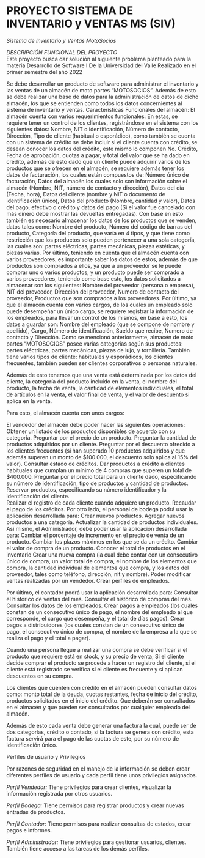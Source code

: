 # PROYECTO SISTEMA DE INVENTARIO y VENTAS MS (SIV)
_Sistema de Inventario y Ventas MotoSocios_

*DESCRIPCIÓN FUNCIONAL DEL PROYECTO*   
   Este proyecto busca dar solución al siguiente problema planteado para la materia Desarrollo de Software I 
   De la Universidad del Valle 
   Realizado en el primer semestre del año 2022
  
Se debe desarrollar un producto de software para administrar el inventario y las ventas de un almacén de moto partes “MOTOSOCIOS”. Además de esto se debe realizar una base de datos para la administración de datos de dicho almacén, los que se entienden como todos los datos concernientes al sistema de inventario y ventas.
Características Funcionales del almacén: 
El almacén cuenta con varios requerimientos funcionales:
En estas, se requiere tener un control de los clientes, registrándose en el sistema con los siguientes datos: Nombre, NIT o identificación, Número de contacto, Dirección, Tipo de cliente (habitual o esporádico), como también se cuenta con un sistema de crédito se debe incluir si el cliente cuenta con crédito, se desean conocer los datos del crédito, este mismo lo componen No. Crédito, Fecha de aprobación, cuotas a pagar, y total del valor que se ha dado en crédito, además de esto dado que un cliente puede adquirir varios de los productos que se ofrecen en el almacén, se requiere además tener los datos de facturación, los cuales están compuestos de: Número único de facturación, Datos del almacén los cuales solo son información sobre el almacén (Nombre, NIT, número de contacto y dirección), Datos del día (Fecha, hora), Datos del cliente (nombre y NIT o documento de identificación único), Datos del producto (Nombre, cantidad y valor), Datos del pago, efectivo o crédito y datos del pago (Si el valor fue cancelado con más dinero debe mostrar las devueltas entregadas). Con base en esto también es necesario almacenar los datos de los productos que se venden, datos tales como: Nombre del producto, Número del código de barras del producto, Categoría del producto, que varía en 4 tipos, y que tiene como restricción que los productos solo pueden pertenecer a una sola categoría, las cuales son: partes eléctricas, partes mecánicas, piezas estéticas, y piezas varias. Por último, teniendo en cuenta que el almacén cuenta con varios proveedores, es importante saber los datos de estos, además de que productos son comprados a ellos, ya que a un proveedor se le puede comprar uno o varios productos, y un producto puede ser comprado a varios proveedores, teniendo como base esto, los datos solicitados a almacenar son los siguientes: Nombre del proveedor (persona o empresa), NIT del proveedor, Dirección del proveedor, Numero de contacto del proveedor, Productos que son comprados a los proveedores.
Por último, ya que el almacén cuenta con varios cargos, de los cuales un empleado solo puede desempeñar un  único cargo, se requiere registrar la información de los empleados, para llevar un control de los mismos, en base a esto, los datos a guardar son: Nombre del empleado (que se compone de nombre y apellido), Cargo, Número de identificación, Sueldo que recibe, Numero de contacto y Dirección.
Como se mencionó anteriormente, almacén de moto partes “MOTOSOCIOS” posee varias categorías según sus productos: partes eléctricas, partes mecánicas, piezas de lujo, y tornillería. También tiene varios tipos de cliente: habituales y esporádicos, los clientes frecuentes, también pueden ser clientes corporativos o personas naturales.  
  
Además de esto tenemos que una venta está determinada por los datos del cliente, la categoría del producto incluido en la venta, el nombre del producto, la fecha de venta, la cantidad de elementos individuales, el total de artículos en la venta, el valor final de venta, y el valor de descuento si aplica en la venta.  

Para esto, el almacén cuenta con unos cargos:

El vendedor del almacén debe poder hacer las siguientes operaciones:  
Obtener un listado de los productos disponibles de acuerdo con su categoría.
Preguntar por el precio de un producto.
Preguntar la cantidad de productos adquiridos por un cliente.
Preguntar por el descuento ofrecido a los clientes frecuentes (si han superado 10 productos adquiridos y que además superen un monto de $100.000, el descuento solo aplica al 15% del valor).
Consultar estado de créditos.
Dar productos a crédito a clientes habituales que cumplan un mínimo de 4 compras que superen un total de $400.000.
Preguntar por el precio total para un cliente dado, especificando su número de identificación, tipo de productos y cantidad de productos.  
Reservar productos, especificando su número identificador y la identificación del cliente.  
Realizar el registro de cada cliente cuando adquiere un producto.
Recaudar el pago de los créditos. 
Por otro lado, el personal de bodega podrá usar la aplicación desarrollada para:
Crear nuevos productos.
Agregar nuevos productos a una categoría.
Actualizar la cantidad de productos individuales.
Así mismo, el Administrador, debe poder usar la aplicación desarrollada para:
Cambiar el porcentaje de incremento en el precio de venta de un producto. 
Cambiar los plazos máximos en los que se da un crédito.
Cambiar el valor de compra de un producto.
Conocer el total de productos en el inventario
Crear una nueva compra (la cual debe contar con un consecutivo único de compra, un valor total de compra, el nombre de los elementos que compra, la cantidad individual de elementos que compra, y los datos del proveedor, tales como teléfono, dirección, nit y nombre).
Poder modificar ventas realizadas por un vendedor.
Crear perfiles de empleados.

Por último, el contador podrá usar la aplicación desarrollada para: 
Consultar el histórico de ventas del mes.
Consultar el histórico de compras del mes.
Consultar los datos de los empleados.
Crear pagos a empleados (los cuales constan de un consecutivo único de pago, el nombre del empleado al que corresponde, el cargo que desempeña, y el total de días pagos).
Crear pagos a distribuidores (los cuales constan de un consecutivo único de pago, el consecutivo único de compra, el nombre de la empresa a la que se realiza el pago y el total a pagar).

Cuando una persona llegue a realizar una compra se debe verificar si el producto que requiere está en stock, y su precio de venta; Si el cliente decide comprar el producto se procede a hacer un registro del cliente, si el cliente está registrado se verifica si el cliente es frecuente y si aplican descuentos en su compra.

Los clientes que cuenten con crédito en el almacén pueden consultar datos como: monto total de la deuda, cuotas restantes, fecha de inicio del crédito, productos solicitados en el inicio del crédito. Que deberán ser consultados en el almacén y que pueden ser consultados por cualquier empleado del almacén.

Además de esto cada venta debe generar una factura la cual, puede ser de dos categorías, crédito o contado, si la factura se genera con crédito, esta factura servirá para el pago de las cuotas de este, por su número de identificación único.

Perfiles de usuario y Privilegios  

Por razones de seguridad en el manejo de la información se deben crear diferentes perfiles de usuario y cada perfil tiene unos privilegios asignados.  

*Perfil Vendedor:* Tiene privilegios para crear clientes, visualizar la información registrada por otros usuarios.

*Perfil Bodega:* Tiene permisos para registrar productos y crear nuevas entradas de productos.  

*Perfil Contador:* Tiene permisos para realizar consultas de estados, crear pagos e informes.  

*Perfil Administrador:* Tiene privilegios para gestionar usuarios, clientes. También tiene acceso a las tareas de los demás perfiles.

